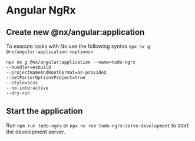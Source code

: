 # Angular NgRx

## Create new @nx/angular:application

To execute tasks with Nx use the following syntax `npx nx g @nx/angular:application <options>`

```
npx nx g @nx/angular:application --name=todo-ngrx
--bundler=esbuild
--projectNameAndRootFormat=as-provided
--setParserOptionsProject=true
--style=scss
--no-interactive
--dry-run
```

## Start the application

Run `npm run todo-ngrx` or `npx nx run todo-ngrx:serve:development` to start the development server.
